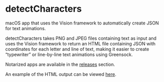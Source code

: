 # detectCharacters
macOS app that uses the Vision framework to automatically create JSON for text animations.

detectCharacters takes PNG and JPEG files containing text as input and uses the Vision framework to return an HTML file containing JSON with coordinates for each letter and line of text, making it easier to create “typewriter” or line-by-line text animations using Greensock.

Notarized apps are available in the [releases](https://github.com/c-p-o/detectCharacters/releases) section.

An example of the HTML output can be viewed [here](https://c-p-o.github.io/detectCharacters/).

